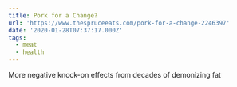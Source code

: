 ```yaml
---
title: Pork for a Change?
url: 'https://www.thespruceeats.com/pork-for-a-change-2246397'
date: '2020-01-28T07:37:17.000Z'
tags:
  - meat
  - health
---
```

More negative knock-on effects from decades of demonizing fat

